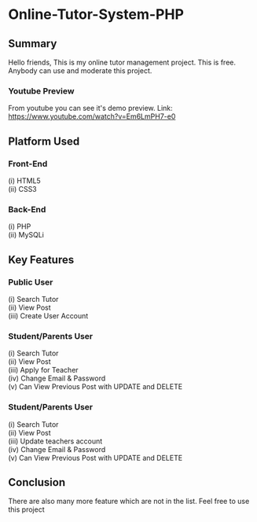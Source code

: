 # Online-Tutor-System-PHP

## Summary
Hello friends, This is my online tutor management project. This is free. Anybody can use and moderate this project.

### Youtube Preview
From youtube you can see it's demo preview. Link: https://www.youtube.com/watch?v=Em6LmPH7-e0

## Platform Used
### Front-End
  (i) HTML5 <br>
  (ii) CSS3 <br>

### Back-End
  (i) PHP <br>
  (ii) MySQLi <br>

## Key Features
### Public User
(i) Search Tutor <br>
(ii) View Post <br>
(iii) Create User Account <br>

### Student/Parents User
(i) Search Tutor <br>
(ii) View Post <br>
(iii) Apply for Teacher <br>
(iv) Change Email & Password <br>
(v) Can View Previous Post with UPDATE and DELETE <br>

### Student/Parents User
(i) Search Tutor <br>
(ii) View Post <br>
(iii) Update teachers account <br>
(iv) Change Email & Password <br>
(v) Can View Previous Post with UPDATE and DELETE <br>

## Conclusion
There are also many more feature which are not in the list. Feel free to use this project
